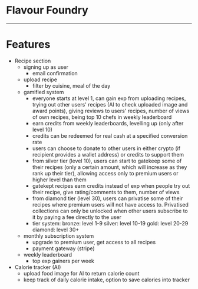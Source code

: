 # Flavour Foundry

---

# Features
- Recipe section
    - signing up as user
        - email confirmation
    - upload recipe
        - filter by cuisine, meal of the day
    - gamified system
        - everyone starts at level 1, can gain exp from uploading recipes, trying out other users' recipes (AI to check uploaded image and award points), giving reviews to users' recipes, number of views of own recipes, being top 10 chefs in weekly leaderboard
        - earn credits from weekly leaderboards, levelling up (only after level 10)
        - credits can be redeemed for real cash at a specified conversion rate
        - users can choose to donate to other users in either crypto (if recipient provides a wallet address) or credits to support them
        - from silver tier (level 10), users can start to gatekeep some of their recipes (only a certain amount, which will increase as they rank up their tier), allowing access only to premium users or higher level than them
        - gatekept recipes earn credits instead of exp when people try out their recipe, give rating/comments to them, number of views
        - from diamond tier (level 30), users can privatise some of their recipes where premium users will not have access to. Privatised collections can only be unlocked when other users subscribe to it by paying a fee directly to the user
        - tier system:
            bronze: level 1-9
            silver: level 10-19
            gold: level 20-29
            diamond: level 30+
    - monthly subscription system
        - upgrade to premium user, get access to all recipes
        - payment gateway (stripe)
    - weekly leaderboard
        - top exp gainers per week
- Calorie tracker (AI)
    - upload food image for AI to return calorie count
    - keep track of daily calorie intake, option to save calories into tracker